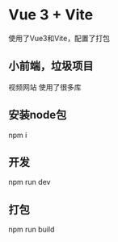 # Vue 3 + Vite
使用了Vue3和Vite，配置了打包

## 小前端，垃圾项目
视频网站
使用了很多库

## 安装node包
npm i

## 开发 
npm run dev

## 打包
npm run build
